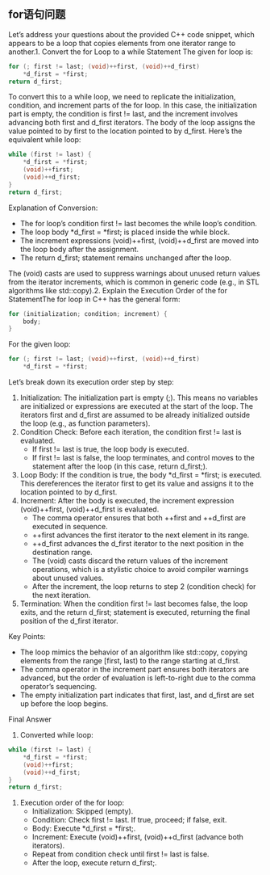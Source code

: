 ## for语句问题

Let’s address your questions about the provided C++ code snippet, which appears to be a loop that copies elements from one iterator range to another.1. Convert the for Loop to a while Statement The given for loop is:



```cpp
for (; first != last; (void)++first, (void)++d_first)
    *d_first = *first;
return d_first;
```

To convert this to a while loop, we need to replicate the initialization, condition, and increment parts of the for loop. In this case, the initialization part is empty, the condition is first != last, and the increment involves advancing both first and d_first iterators. The body of the loop assigns the value pointed to by first to the location pointed to by d_first. Here’s the equivalent while loop:



```cpp
while (first != last) {
    *d_first = *first;
    (void)++first;
    (void)++d_first;
}
return d_first;
```

Explanation of Conversion:

- The for loop’s condition first != last becomes the while loop’s condition.
- The loop body *d_first = *first; is placed inside the while block.
- The increment expressions (void)++first, (void)++d_first are moved into the loop body after the assignment.
- The return d_first; statement remains unchanged after the loop.

The (void) casts are used to suppress warnings about unused return values from the iterator increments, which is common in generic code (e.g., in STL algorithms like std::copy).2. Explain the Execution Order of the for StatementThe for loop in C++ has the general form:

```cpp
for (initialization; condition; increment) {
    body;
}
```

For the given loop:

```cpp
for (; first != last; (void)++first, (void)++d_first)
    *d_first = *first;
```

Let’s break down its execution order step by step:

1. Initialization: The initialization part is empty (;). This means no variables are initialized or expressions are executed at the start of the loop. The iterators first and d_first are assumed to be already initialized outside the loop (e.g., as function parameters).
2. Condition Check: Before each iteration, the condition first != last is evaluated.
   - If first != last is true, the loop body is executed.
   - If first != last is false, the loop terminates, and control moves to the statement after the loop (in this case, return d_first;).
3. Loop Body: If the condition is true, the body *d_first = *first; is executed. This dereferences the iterator first to get its value and assigns it to the location pointed to by d_first.
4. Increment: After the body is executed, the increment expression (void)++first, (void)++d_first is evaluated.
   - The comma operator ensures that both ++first and ++d_first are executed in sequence.
   - ++first advances the first iterator to the next element in its range.
   - ++d_first advances the d_first iterator to the next position in the destination range.
   - The (void) casts discard the return values of the increment operations, which is a stylistic choice to avoid compiler warnings about unused values.
   - After the increment, the loop returns to step 2 (condition check) for the next iteration.
5. Termination: When the condition first != last becomes false, the loop exits, and the return d_first; statement is executed, returning the final position of the d_first iterator.

Key Points:

- The loop mimics the behavior of an algorithm like std::copy, copying elements from the range [first, last) to the range starting at d_first.
- The comma operator in the increment part ensures both iterators are advanced, but the order of evaluation is left-to-right due to the comma operator’s sequencing.
- The empty initialization part indicates that first, last, and d_first are set up before the loop begins.

Final Answer

1. Converted while loop:

```cpp
while (first != last) {
    *d_first = *first;
    (void)++first;
    (void)++d_first;
}
return d_first;
```

1. Execution order of the for loop:
   - Initialization: Skipped (empty).
   - Condition: Check first != last. If true, proceed; if false, exit.
   - Body: Execute *d_first = *first;.
   - Increment: Execute (void)++first, (void)++d_first (advance both iterators).
   - Repeat from condition check until first != last is false.
   - After the loop, execute return d_first;.
